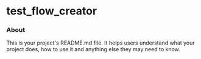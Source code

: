 test_flow_creator
=================

### About

This is your project's README.md file. It helps users understand what your
project does, how to use it and anything else they may need to know.